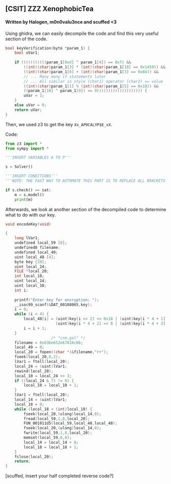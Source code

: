 ## [CSIT] ZZZ XenophobicTea
#### Written by Halogen, m0n0valu3nce and scuffed <3

Using ghidra, we can easily decompile the code and find this very useful section of the code.
```c
bool keyVerification(byte *param_1) {
    bool uVar1;
    
    if (((((((((((param_1[0xd] ^ param_1[4]) == 0xf) &&
        ((int)(char)param_1[3] * (int)(char)param_1[10] == 0x1450)) &&
        ((int)(char)param_1[6] + (int)(char)param_1[3] == 0x84)) &&
        // ... Many many if statements later
        // ... All similar in style (char1) operator (char2) == value                                       
        ((int)(char)param_1[1] % (int)(char)param_1[5] == 0x18)) &&
        ((param_1[10] ^ param_1[9]) == 9)))))))))))))))))))) {
        uVar = 1;
    }
    else uVar = 0;
    return uVar;
}
```

Then, we used z3 to get the key `Xx_AP0CALYP$E_xX`. 

Code:
```py
from z3 import *
from sympy import *

'''INSERT VARIABLES A TO P'''

s = Solver()

'''INSERT CONDITIONS'''
'''NOTE: THE FAST WAY TO AUTOMATE THIS PART IS TO REPLACE ALL BRACKETS WITH A \n AND PRUNE FROM THERE'''

if s.check() == sat:
    m = s.model()
    print(m)
```

Afterwards, we look at another section of the decompiled code to determine what to do with our key.
```c
void encodeKey(void)

{
    long lVar1;
    undefined local_59 [8];
    undefined8 filename;
    undefined local_49;
    uint local_48 [4];
    byte key [20];
    uint local_24;
    FILE *local_20;
    int local_18;
    uint local_14;
    uint local_10;
    int i;
    
    printf("Enter key for encryption: ");
    __isoc99_scanf(&DAT_00108065,key);
    i = 0;
    while (i < 4) {
        local_48[i] = (uint)key[i << 2] << 0x18 | (uint)key[i * 4 + 1] << 0x10 |
                      (uint)key[i * 4 + 2] << 8 | (uint)key[i * 4 + 3];
        i = i + 1;
    }
                    /* "cne.gal" */
    filename = 0x636e652e67616c66;
    local_49 = 0;
    local_20 = fopen((char *)&filename,"r+");
    fseek(local_20,0,2);
    lVar1 = ftell(local_20);
    local_24 = (uint)lVar1;
    rewind(local_20);
    local_10 = local_24 >> 3;
    if ((local_24 & 7) != 0) {
        local_10 = local_10 + 1;
    }
    lVar1 = ftell(local_20);
    local_14 = (uint)lVar1;
    local_18 = 0;
    while (local_18 < (int)local_10) {
        fseek(local_20,(ulong)local_14,0);
        fread(local_59,1,8,local_20);
        FUN_001011d5(local_59,local_48,local_48);
        fseek(local_20,(ulong)local_14,0);
        fwrite(local_59,1,8,local_20);
        memset(local_59,0,8);
        local_14 = local_14 + 8;
        local_18 = local_18 + 1;
    }
    fclose(local_20);
    return;
}
```

[scuffed, insert your half completed reverse code?]